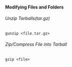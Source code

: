 #### __Modifying Files and Folders__
###### Unzip Tarballs(tar.gz)
```
gunzip <file.tar.gz>
```
###### Zip/Compress File into Tarball
```
gzip <file>
``` 
